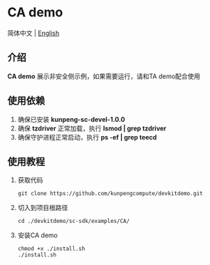 # **CA demo**

简体中文 | [English](README_en.md)

## 介绍
**CA demo** 展示非安全侧示例，如果需要运行，请和TA demo配合使用

## 使用依赖

1. 确保已安装 **kunpeng-sc-devel-1.0.0**
2. 确保 **tzdriver** 正常加载，执行 **lsmod | grep tzdriver**
3. 确保守护进程正常启动，执行 **ps -ef | grep teecd**

## 使用教程

1. 获取代码

   ```shell
   git clone https://github.com/kunpengcompute/devkitdemo.git
   ```

2. 切入到项目根路径

   ```shell
   cd ./devkitdemo/sc-sdk/examples/CA/
   ```

3. 安装CA demo

   ```shell
   chmod +x ./install.sh
   ./install.sh
   ```
